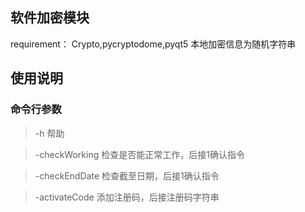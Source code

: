## 软件加密模块
requirement： Crypto,pycryptodome,pyqt5
本地加密信息为随机字符串

## 使用说明
### 命令行参数
> -h 帮助

> -checkWorking  检查是否能正常工作，后接1确认指令

> -checkEndDate  检查截至日期，后接1确认指令

> -activateCode  添加注册码，后接注册码字符串

